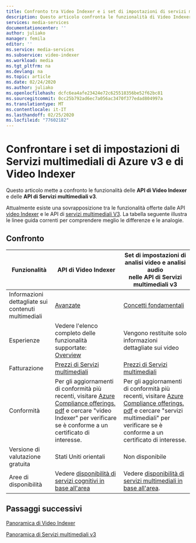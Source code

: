 ```yaml
---
title: Confronto tra Video Indexer e i set di impostazioni di servizi multimediali di Azure V3
description: Questo articolo confronta le funzionalità di Video Indexer e i set di impostazioni di servizi multimediali di Azure V3.
services: media-services
documentationcenter: ''
author: juliako
manager: femila
editor: ''
ms.service: media-services
ms.subservice: video-indexer
ms.workload: media
ms.tgt_pltfrm: na
ms.devlang: na
ms.topic: article
ms.date: 02/24/2020
ms.author: juliako
ms.openlocfilehash: dcfc6ea4afe23424e72c625518356be52f62bc81
ms.sourcegitcommit: 0cc25b792ad6ec7a056ac3470f377edad804997a
ms.translationtype: MT
ms.contentlocale: it-IT
ms.lasthandoff: 02/25/2020
ms.locfileid: "77602182"
---
```

# <a name="compare-azure-media-services-v3-presets-and-video-indexer"></a>Confrontare i set di impostazioni di Servizi multimediali di Azure v3 e di Video Indexer 

Questo articolo mette a confronto le funzionalità delle **API di Video Indexer** e delle **API di Servizi multimediali v3**. 

Attualmente esiste una sovrapposizione tra le funzionalità offerte dalle API [video Indexer](https://api-portal.videoindexer.ai/) e le API di [servizi multimediali V3](https://github.com/Azure/azure-rest-api-specs/blob/master/specification/mediaservices/resource-manager/Microsoft.Media/stable/2018-07-01/Encoding.json). La tabella seguente illustra le linee guida correnti per comprendere meglio le differenze e le analogie. 

## <a name="compare"></a>Confronto

|Funzionalità|API di Video Indexer |Set di impostazioni di analisi video e analisi audio<br/>nelle API di Servizi multimediali v3|
|---|---|---|
|Informazioni dettagliate sui contenuti multimediali|[Avanzate](video-indexer-output-json-v2.md) |[Concetti fondamentali](../latest/intelligence-concept.md)|
|Esperienze|Vedere l'elenco completo delle funzionalità supportate: <br/> [Overview](video-indexer-overview.md)|Vengono restituite solo informazioni dettagliate sui video|
|Fatturazione|[Prezzi di Servizi multimediali](https://azure.microsoft.com/pricing/details/media-services/#analytics)|[Prezzi di Servizi multimediali](https://azure.microsoft.com/pricing/details/media-services/#analytics)|
|Conformità|Per gli aggiornamenti di conformità più recenti, visitare [Azure Compliance offerings. pdf](https://gallery.technet.microsoft.com/Overview-of-Azure-c1be3942/file/178110/23/Microsoft%20Azure%20Compliance%20Offerings.pdf) e cercare "video Indexer" per verificare se è conforme a un certificato di interesse.|Per gli aggiornamenti di conformità più recenti, visitare [Azure Compliance offerings. pdf](https://gallery.technet.microsoft.com/Overview-of-Azure-c1be3942/file/178110/23/Microsoft%20Azure%20Compliance%20Offerings.pdf) e cercare "servizi multimediali" per verificare se è conforme a un certificato di interesse.|
|Versione di valutazione gratuita|Stati Uniti orientali|Non disponibile|
|Aree di disponibilità|Vedere [disponibilità di servizi cognitivi in base all'area](https://azure.microsoft.com/global-infrastructure/services/?products=cognitive-services)|Vedere [disponibilità di servizi multimediali in base all'area](https://azure.microsoft.com/global-infrastructure/services/?products=media-services).|

## <a name="next-steps"></a>Passaggi successivi

[Panoramica di Video Indexer](video-indexer-overview.md)

[Panoramica di Servizi multimediali v3](../latest/media-services-overview.md)
